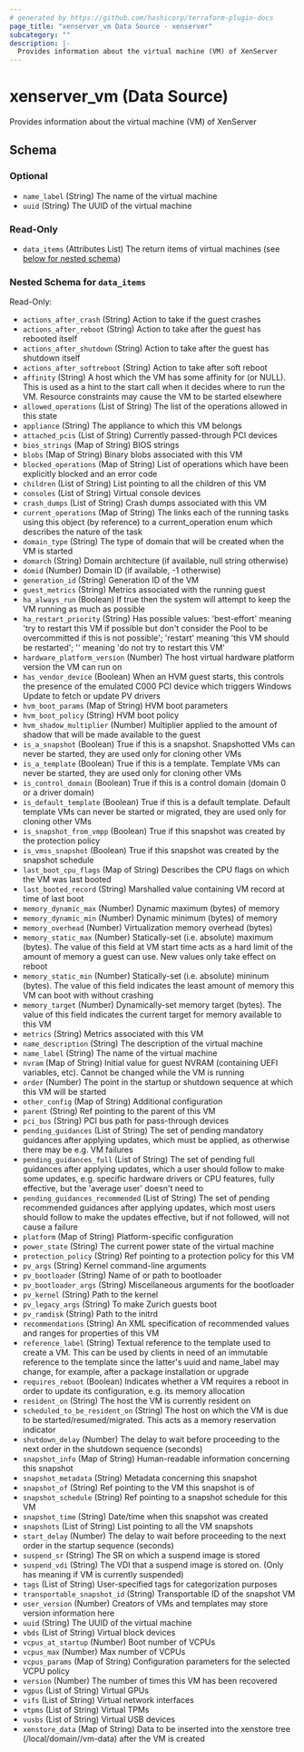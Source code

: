 ```yaml
---
# generated by https://github.com/hashicorp/terraform-plugin-docs
page_title: "xenserver_vm Data Source - xenserver"
subcategory: ""
description: |-
  Provides information about the virtual machine (VM) of XenServer
---
```


# xenserver_vm (Data Source)

Provides information about the virtual machine (VM) of XenServer



<!-- schema generated by tfplugindocs -->
## Schema

### Optional

- `name_label` (String) The name of the virtual machine
- `uuid` (String) The UUID of the virtual machine

### Read-Only

- `data_items` (Attributes List) The return items of virtual machines (see [below for nested schema](#nestedatt--data_items))

<a id="nestedatt--data_items"></a>
### Nested Schema for `data_items`

Read-Only:

- `actions_after_crash` (String) Action to take if the guest crashes
- `actions_after_reboot` (String) Action to take after the guest has rebooted itself
- `actions_after_shutdown` (String) Action to take after the guest has shutdown itself
- `actions_after_softreboot` (String) Action to take after soft reboot
- `affinity` (String) A host which the VM has some affinity for (or NULL). This is used as a hint to the start call when it decides where to run the VM. Resource constraints may cause the VM to be started elsewhere
- `allowed_operations` (List of String) The list of the operations allowed in this state
- `appliance` (String) The appliance to which this VM belongs
- `attached_pcis` (List of String) Currently passed-through PCI devices
- `bios_strings` (Map of String) BIOS strings
- `blobs` (Map of String) Binary blobs associated with this VM
- `blocked_operations` (Map of String) List of operations which have been explicitly blocked and an error code
- `children` (List of String) List pointing to all the children of this VM
- `consoles` (List of String) Virtual console devices
- `crash_dumps` (List of String) Crash dumps associated with this VM
- `current_operations` (Map of String) The links each of the running tasks using this object (by reference) to a current_operation enum which describes the nature of the task
- `domain_type` (String) The type of domain that will be created when the VM is started
- `domarch` (String) Domain architecture (if available, null string otherwise)
- `domid` (Number) Domain ID (if available, -1 otherwise)
- `generation_id` (String) Generation ID of the VM
- `guest_metrics` (String) Metrics associated with the running guest
- `ha_always_run` (Boolean) If true then the system will attempt to keep the VM running as much as possible
- `ha_restart_priority` (String) Has possible values: 'best-effort' meaning 'try to restart this VM if possible but don't consider the Pool to be overcommitted if this is not possible'; 'restart' meaning 'this VM should be restarted'; '' meaning 'do not try to restart this VM'
- `hardware_platform_version` (Number) The host virtual hardware platform version the VM can run on
- `has_vendor_device` (Boolean) When an HVM guest starts, this controls the presence of the emulated C000 PCI device which triggers Windows Update to fetch or update PV drivers
- `hvm_boot_params` (Map of String) HVM boot parameters
- `hvm_boot_policy` (String) HVM boot policy
- `hvm_shadow_multiplier` (Number) Multiplier applied to the amount of shadow that will be made available to the guest
- `is_a_snapshot` (Boolean) True if this is a snapshot. Snapshotted VMs can never be started, they are used only for cloning other VMs
- `is_a_template` (Boolean) True if this is a template. Template VMs can never be started, they are used only for cloning other VMs
- `is_control_domain` (Boolean) True if this is a control domain (domain 0 or a driver domain)
- `is_default_template` (Boolean) True if this is a default template. Default template VMs can never be started or migrated, they are used only for cloning other VMs
- `is_snapshot_from_vmpp` (Boolean) True if this snapshot was created by the protection policy
- `is_vmss_snapshot` (Boolean) True if this snapshot was created by the snapshot schedule
- `last_boot_cpu_flags` (Map of String) Describes the CPU flags on which the VM was last booted
- `last_booted_record` (String) Marshalled value containing VM record at time of last boot
- `memory_dynamic_max` (Number) Dynamic maximum (bytes) of memory
- `memory_dynamic_min` (Number) Dynamic minimum (bytes) of memory
- `memory_overhead` (Number) Virtualization memory overhead (bytes)
- `memory_static_max` (Number) Statically-set (i.e. absolute) maximum (bytes). The value of this field at VM start time acts as a hard limit of the amount of memory a guest can use. New values only take effect on reboot
- `memory_static_min` (Number) Statically-set (i.e. absolute) mininum (bytes). The value of this field indicates the least amount of memory this VM can boot with without crashing
- `memory_target` (Number) Dynamically-set memory target (bytes). The value of this field indicates the current target for memory available to this VM
- `metrics` (String) Metrics associated with this VM
- `name_description` (String) The description of the virtual machine
- `name_label` (String) The name of the virtual machine
- `nvram` (Map of String) Initial value for guest NVRAM (containing UEFI variables, etc). Cannot be changed while the VM is running
- `order` (Number) The point in the startup or shutdown sequence at which this VM will be started
- `other_config` (Map of String) Additional configuration
- `parent` (String) Ref pointing to the parent of this VM
- `pci_bus` (String) PCI bus path for pass-through devices
- `pending_guidances` (List of String) The set of pending mandatory guidances after applying updates, which must be applied, as otherwise there may be e.g. VM failures
- `pending_guidances_full` (List of String) The set of pending full guidances after applying updates, which a user should follow to make some updates, e.g. specific hardware drivers or CPU features, fully effective, but the 'average user' doesn't need to
- `pending_guidances_recommended` (List of String) The set of pending recommended guidances after applying updates, which most users should follow to make the updates effective, but if not followed, will not cause a failure
- `platform` (Map of String) Platform-specific configuration
- `power_state` (String) The current power state of the virtual machine
- `protection_policy` (String) Ref pointing to a protection policy for this VM
- `pv_args` (String) Kernel command-line arguments
- `pv_bootloader` (String) Name of or path to bootloader
- `pv_bootloader_args` (String) Miscellaneous arguments for the bootloader
- `pv_kernel` (String) Path to the kernel
- `pv_legacy_args` (String) To make Zurich guests boot
- `pv_ramdisk` (String) Path to the initrd
- `recommendations` (String) An XML specification of recommended values and ranges for properties of this VM
- `reference_label` (String) Textual reference to the template used to create a VM. This can be used by clients in need of an immutable reference to the template since the latter's uuid and name_label may change, for example, after a package installation or upgrade
- `requires_reboot` (Boolean) Indicates whether a VM requires a reboot in order to update its configuration, e.g. its memory allocation
- `resident_on` (String) The host the VM is currently resident on
- `scheduled_to_be_resident_on` (String) The host on which the VM is due to be started/resumed/migrated. This acts as a memory reservation indicator
- `shutdown_delay` (Number) The delay to wait before proceeding to the next order in the shutdown sequence (seconds)
- `snapshot_info` (Map of String) Human-readable information concerning this snapshot
- `snapshot_metadata` (String) Metadata concerning this snapshot
- `snapshot_of` (String) Ref pointing to the VM this snapshot is of
- `snapshot_schedule` (String) Ref pointing to a snapshot schedule for this VM
- `snapshot_time` (String) Date/time when this snapshot was created
- `snapshots` (List of String) List pointing to all the VM snapshots
- `start_delay` (Number) The delay to wait before proceeding to the next order in the startup sequence (seconds)
- `suspend_sr` (String) The SR on which a suspend image is stored
- `suspend_vdi` (String) The VDI that a suspend image is stored on. (Only has meaning if VM is currently suspended)
- `tags` (List of String) User-specified tags for categorization purposes
- `transportable_snapshot_id` (String) Transportable ID of the snapshot VM
- `user_version` (Number) Creators of VMs and templates may store version information here
- `uuid` (String) The UUID of the virtual machine
- `vbds` (List of String) Virtual block devices
- `vcpus_at_startup` (Number) Boot number of VCPUs
- `vcpus_max` (Number) Max number of VCPUs
- `vcpus_params` (Map of String) Configuration parameters for the selected VCPU policy
- `version` (Number) The number of times this VM has been recovered
- `vgpus` (List of String) Virtual GPUs
- `vifs` (List of String) Virtual network interfaces
- `vtpms` (List of String) Virtual TPMs
- `vusbs` (List of String) Virtual USB devices
- `xenstore_data` (Map of String) Data to be inserted into the xenstore tree (/local/domain/<domid>/vm-data) after the VM is created
